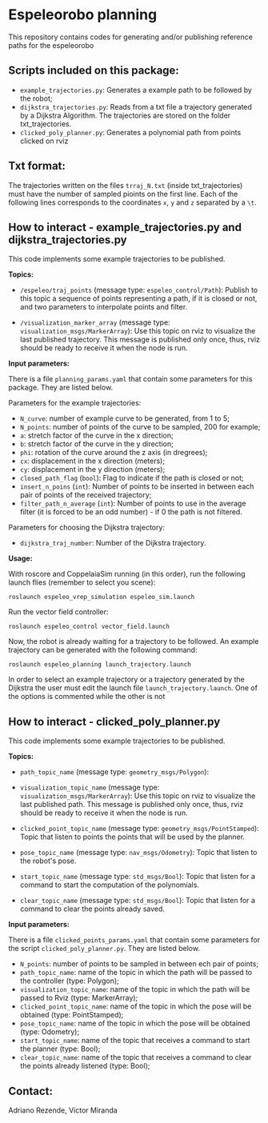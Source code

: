 # Espeleorobo planning

This repository contains codes for generating and/or publishing reference paths for the espeleorobo


## Scripts included on this package:
- `example_trajectories.py`: Generates a example path to be followed by the robot;
- `dijkstra_trajectories.py`: Reads from a txt file a trajectory generated by a Dijkstra Algorithm. The trajectories are stored on the folder txt_trajectories.
- `clicked_poly_planner.py`: Generates a polynomial path from points clicked on rviz

## Txt format:
The trajectories written on the files `trraj_N.txt` (inside txt_trajectories) must have the number of sampled pioints on the first line. Each of the following lines corresponds to the coordinates `x`, `y` and `z` separated by a `\t`.


## How to interact - example_trajectories.py and dijkstra_trajectories.py

This code implements some example trajectories to be published.

**Topics:**
- `/espeleo/traj_points`  (message type: `espeleo_control/Path`): Publish to this topic a sequence of points representing a path, if it is closed or not, and two parameters to interpolate points and filter.

- `/visualization_marker_array`  (message type: `visualization_msgs/MarkerArray`): Use this topic on rviz to visualize the last published trajectory. This message is published only once, thus, rviz should be ready to receive it when the node is run.


**Input parameters:**

There is a file `planning_params.yaml` that contain some parameters for this package. They are listed below.

Parameters for the example trajectories:
- `N_curve`: number of example curve to be generated, from 1 to 5;
- `N_points`: number of points of the curve to be sampled, 200 for example;
- `a`: stretch factor of the curve in the x direction;
- `b`: stretch factor of the curve in the y direction;
- `phi`: rotation of the curve around the z axis (in dregrees);
- `cx`: displacement in the x direction (meters);
- `cy`: displacement in the y direction (meters);
- `closed_path_flag` (`bool`): Flag to indicate if the path is closed or not;
- `insert_n_poins` (`int`): Number of points to be inserted in between each pair of points of the received trajectory;
- `filter_path_n_average` (`int`): Number of points to use in the average filter (it is forced to be an odd number) - if 0 the path is not filtered.

Parameters for choosing the Dijkstra trajectory:
- `dijkstra_traj_number`: Number of the Dijkstra trajectory.


**Usage:**

With roscore and CoppelaiaSim running (in this order), run the following launch flies (remember to select you scene):

`roslaunch espeleo_vrep_simulation espeleo_sim.launch`

Run the vector field controller:

`roslaunch espeleo_control vector_field.launch`

Now, the robot is already waiting for a trajectory to be followed. An example trajectory can be generated with the following command:

`roslaunch espeleo_planning launch_trajectory.launch`

In order to select an example trajectory or a trajectory generated by the Dijkstra the user must edit the launch file `launch_trajectory.launch`. One of the options is commented while the other is not








## How to interact - clicked_poly_planner.py

This code implements some example trajectories to be published.

**Topics:**

- `path_topic_name`  (message type: `geometry_msgs/Polygon`): 

- `visualization_topic_name`  (message type: `visualization_msgs/MarkerArray`): Use this topic on rviz to visualize the last published path. This message is published only once, thus, rviz should be ready to receive it when the node is run.


- `clicked_point_topic_name`  (message type: `geometry_msgs/PointStamped`): Topic that listen to points the points that will be used by the planner.

- `pose_topic_name`  (message type: `nav_msgs/Odometry`): Topic that listen to the robot's pose.

- `start_topic_name`  (message type: `std_msgs/Bool`): Topic that listen for a command to start the computation of the polynomials.

- `clear_topic_name`  (message type: `std_msgs/Bool`): Topic that listen for a command to clear the points already saved.



**Input parameters:**

There is a file `clicked_points_params.yaml` that contain some parameters for the script `clicked_poly_planner.py`. They are listed below.

- `N_points`: number of points to be sampled in between ech pair of points;
- `path_topic_name`: name of the topic in which the path will be passed to the controller (type: Polygon);
- `visualization_topic_name`: name of the topic in which the path will be passed to Rviz (type: MarkerArray);
- `clicked_point_topic_name`: name of the topic in which the pose will be obtained (type: PointStamped);
- `pose_topic_name`: name of the topic in which the pose will be obtained (type: Odometry);
- `start_topic_name`: name of the topic that receives a command to start the planner (type: Bool);
- `clear_topic_name`: name of the topic that receives a command to clear the points already listened (type: Bool);




## Contact:

Adriano Rezende, Victor Miranda

